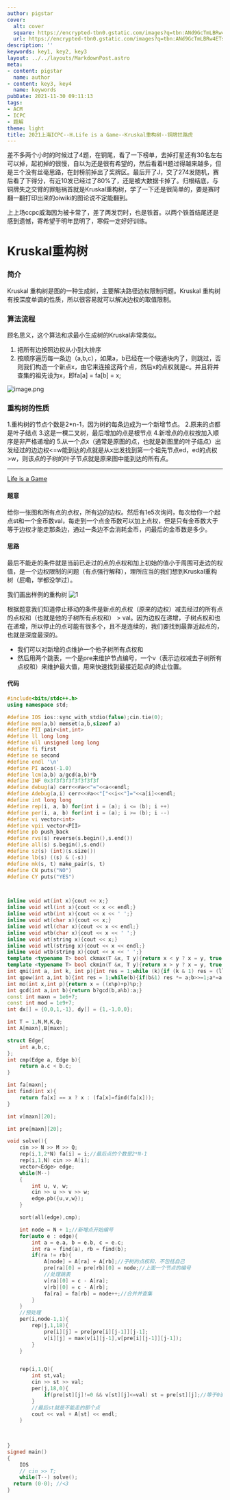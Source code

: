 ```yaml
---
author: pigstar
cover:
  alt: cover
  square: https://encrypted-tbn0.gstatic.com/images?q=tbn:ANd9GcTmLBRw4ETs0pE0bP6OXse4jfMOotclHykLZEw-qP6LVonmdkTU5bu_ZuJyJqPB0tGWNHw&usqp=CAU
  url: https://encrypted-tbn0.gstatic.com/images?q=tbn:ANd9GcTmLBRw4ETs0pE0bP6OXse4jfMOotclHykLZEw-qP6LVonmdkTU5bu_ZuJyJqPB0tGWNHw&usqp=CAU
description: ''
keywords: key1, key2, key3
layout: ../../layouts/MarkdownPost.astro
meta:
- content: pigstar
  name: author
- content: key3, key4
  name: keywords
pubDate: 2021-11-30 09:11:13
tags:
- ACM
- ICPC
- 题解
theme: light
title: 2021上海ICPC--H.Life is a Game--Kruskal重构树--铜牌拦路虎
---
```


差不多两个小时的时候过了4题，在铜尾，看了一下榜单，去掉打星还有30名左右可以掉，起初掉的很慢，自以为还是很有希望的，然后看着H题过得越来越多，但是三个没有丝毫思路，在封榜前掉出了奖牌区。最后开了J，交了274发随机，赛后看了下得分，有近10发已经过了80%了，还是被大数据卡掉了。归根结底，与铜牌失之交臂的罪魁祸首就是Kruskal重构树，学了一下还是很简单的，要是赛时翻一翻打印出来的oiwiki的图论说不定能翻到。

上上场ccpc威海因为被卡常了，差了两发罚时，也是铁首。以两个铁首结尾还是感到遗憾，寄希望于明年昆明了，寒假一定好好训练。

# Kruskal重构树
### 简介
Kruskal 重构树是图的一种生成树，主要解决路径边权限制问题。Kruskal 重构树有按深度单调的性质，所以很容易就可以解决边权的取值限制。
### 算法流程
顾名思义，这个算法和求最小生成树的Kruskal非常类似。
1. 把所有边按照边权从小到大排序
2. 按顺序遍历每一条边（a,b,c），如果a，b已经在一个联通块内了，则跳过，否则我们构造一个新点x，由它来连接这两个点，然后x的点权就是c。并且将并查集的祖先设为x，即fa[a] = fa[b] = x;

![image.png](https://i.loli.net/2021/11/30/B6jgQR8LEU7Yhet.png)

### 重构树的性质
1.重构树的节点个数是2*n-1，因为树的每条边成为一个新增节点。
2.原来的点都是叶子结点
3.这是一棵二叉树，最后增加的点是根节点
4.新增点的点权按加入顺序是非严格递增的
5.从一个点x（通常是原图的点，也就是新图里的叶子结点）出发经过的边边权<=w能到达的点就是从x出发找到第一个祖先节点ed，ed的点权>w，则该点的子树的叶子节点就是原来图中能到达的所有点。

---
[Life is a Game](https://ac.nowcoder.com/acm/contest/24872/H)

#### 题意
给你一张图和所有点的点权，所有边的边权。然后有1e5次询问，每次给你一个起点st和一个金币数val，每走到一个点金币数可以加上点权，但是只有金币数大于等于边权才能走那条边，通过一条边不会消耗金币，问最后的金币数是多少。

#### 思路
最后不能走的条件就是当前已走过的点的点权和加上初始的值小于周围可走边的权值，是一个边权限制的问题（有点强行解释），理所应当的我们想到Kruskal重构树（屁嘞，学都没学过）。

我们画出样例的重构树
![1](https://pic.baixiongz.com/uploads/2021/11/30/24a4f27006dcc.jpeg)

根据题意我们知道停止移动的条件是新点的点权（原来的边权）减去经过的所有点的点权和（也就是他的子树所有点权和） > val。因为边权在递增，子树点权和也在递增，所以停止的点可能有很多个，且不是连续的，我们要找到最靠近起点的，也就是深度最深的。

- 我们可以对新增的点维护一个他子树所有点权和
- 然后用两个跳表，一个是pre来维护节点编号，一个v（表示边权减去子树所有点权和）来维护最大值，用来快速找到最接近起点的终止位置。

#### 代码
```cpp
#include<bits/stdc++.h>
using namespace std;

#define IOS ios::sync_with_stdio(false);cin.tie(0);
#define mem(a,b) memset(a,b,sizeof a)
#define PII pair<int,int>
#define ll long long
#define ull unsigned long long
#define fi first
#define se second
#define endl '\n'
#define PI acos(-1.0)
#define lcm(a,b) a/gcd(a,b)*b
#define INF 0x3f3f3f3f3f3f3f3f
#define debug(a) cerr<<#a<<"="<<a<<endl;
#define Adebug(a,i) cerr<<#a<<"["<<i<<"]="<<a[i]<<endl;
#define int long long
#define rep(i, a, b) for(int i = (a); i <= (b); i ++)
#define per(i, a, b) for(int i = (a); i >= (b); i --)
#define vi vector<int>
#define vpii vector<PII>
#define pb push_back
#define rvs(s) reverse(s.begin(),s.end())
#define all(s) s.begin(),s.end()
#define sz(s) (int)(s.size())
#define lb(s) ((s) & (-s))
#define mk(s, t) make_pair(s, t)
#define CN puts("NO")
#define CY puts("YES")



inline void wt(int x){cout << x;}
inline void wtl(int x){cout << x << endl;}
inline void wtb(int x){cout << x << ' ';}
inline void wt(char x){cout << x;}
inline void wtl(char x){cout << x << endl;}
inline void wtb(char x){cout << x << ' ';}
inline void wt(string x){cout << x;}
inline void wtl(string x){cout << x << endl;}
inline void wtb(string x){cout << x << ' ';}
template <typename T> bool ckmax(T &x, T y){return x < y ? x = y, true : false;}
template <typename T> bool ckmin(T &x, T y){return x > y ? x = y, true : false;}
int qmi(int a, int k, int p){int res = 1;while (k){if (k & 1) res = (ll)res * a % p;a = (ll)a * a % p;k >>= 1;}return res;}
int qpow(int a,int b){int res = 1;while(b){if(b&1) res *= a;b>>=1;a*=a;}return res;}
int mo(int x,int p){return x = ((x%p)+p)%p;}
int gcd(int a,int b){return b?gcd(b,a%b):a;}
const int maxn = 1e6+7;
const int mod = 1e9+7;
int dx[] = {0,0,1,-1}, dy[] = {1,-1,0,0};

int T = 1,N,M,K,Q;
int A[maxn],B[maxn];

struct Edge{
	int a,b,c;
};
int cmp(Edge a, Edge b){
	return a.c < b.c;
}

int fa[maxn];
int find(int x){
	return fa[x] == x ? x : (fa[x]=find(fa[x]));
}

int v[maxn][20];

int pre[maxn][20];

void solve(){
	cin >> N >> M >> Q;
	rep(i,1,2*N) fa[i] = i;//最后点的个数是2*N-1
	rep(i,1,N) cin >> A[i];
	vector<Edge> edge;
	while(M--)
	{
		int u, v, w;
		cin >> u >> v >> w;
		edge.pb({u,v,w});
	}

	sort(all(edge),cmp);

	int node = N + 1;//新增点开始编号
	for(auto e : edge){
		int a = e.a, b = e.b, c = e.c;
		int ra = find(a), rb = find(b);
		if(ra != rb){
			A[node] = A[ra] + A[rb];//子树的点权和，不包括自己
			pre[ra][0] = pre[rb][0] = node;//上面一个节点的编号 
			//处理跳表
			v[ra][0] = c - A[ra];
			v[rb][0] = c - A[rb];
			fa[ra] = fa[rb] = node++;//合并并查集
		}
	}
	//预处理
	per(i,node-1,1){
		rep(j,1,18){
			pre[i][j] = pre[pre[i][j-1]][j-1];
			v[i][j] = max(v[i][j-1],v[pre[i][j-1]][j-1]);
		}
	}


	rep(i,1,Q){
		int st,val;
		cin >> st >> val;
		per(j,18,0){
			if(pre[st][j]!=0 && v[st][j]<=val) st = pre[st][j];//等于0说明跳到2*N-1之外了（不存在的点）；最大值小于等于val说明st到pre[st][j]路径中间都是满足的，所以继续往根节点跳
		}
		//最后st就是不能走的那个点
		cout << val + A[st] << endl;
	}
	

	
}
signed main()
{
	IOS
	// cin >> T;
	while(T--) solve();
  return (0-0); //<3
} 

```
